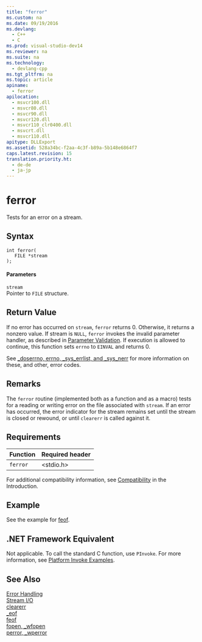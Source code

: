 ```yaml
---
title: "ferror"
ms.custom: na
ms.date: 09/19/2016
ms.devlang: 
  - C++
  - C
ms.prod: visual-studio-dev14
ms.reviewer: na
ms.suite: na
ms.technology: 
  - devlang-cpp
ms.tgt_pltfrm: na
ms.topic: article
apiname: 
  - ferror
apilocation: 
  - msvcr100.dll
  - msvcr80.dll
  - msvcr90.dll
  - msvcr120.dll
  - msvcr110_clr0400.dll
  - msvcrt.dll
  - msvcr110.dll
apitype: DLLExport
ms.assetid: 528a34bc-f2aa-4c3f-b89a-5b148e6864f7
caps.latest.revision: 15
translation.priority.ht: 
  - de-de
  - ja-jp
---
```

# ferror
Tests for an error on a stream.  
  
## Syntax  
  
```  
int ferror(   
   FILE *stream   
);  
```  
  
#### Parameters  
 `stream`  
 Pointer to `FILE` structure.  
  
## Return Value  
 If no error has occurred on `stream`, `ferror` returns 0. Otherwise, it returns a nonzero value. If stream is `NULL`, `ferror` invokes the invalid parameter handler, as described in [Parameter Validation](../vs140/Parameter-Validation.md). If execution is allowed to continue, this function sets `errno` to `EINVAL` and returns 0.  
  
 See [_doserrno, errno, _sys_errlist, and _sys_nerr](../vs140/errno--_doserrno--_sys_errlist--and-_sys_nerr.md) for more information on these, and other, error codes.  
  
## Remarks  
 The `ferror` routine (implemented both as a function and as a macro) tests for a reading or writing error on the file associated with `stream`. If an error has occurred, the error indicator for the stream remains set until the stream is closed or rewound, or until `clearerr` is called against it.  
  
## Requirements  
  
|Function|Required header|  
|--------------|---------------------|  
|`ferror`|<stdio.h>|  
  
 For additional compatibility information, see [Compatibility](../vs140/Compatibility.md) in the Introduction.  
  
## Example  
 See the example for [feof](../vs140/feof.md).  
  
## .NET Framework Equivalent  
 Not applicable. To call the standard C function, use `PInvoke`. For more information, see [Platform Invoke Examples](assetId:///15926806-f0b7-487e-93a6-4e9367ec689f).  
  
## See Also  
 [Error Handling](../vs140/Error-Handling--CRT-.md)   
 [Stream I/O](../vs140/Stream-I-O.md)   
 [clearerr](../vs140/clearerr.md)   
 [_eof](../vs140/_eof.md)   
 [feof](../vs140/feof.md)   
 [fopen, _wfopen](../vs140/fopen--_wfopen.md)   
 [perror, _wperror](../vs140/perror--_wperror.md)